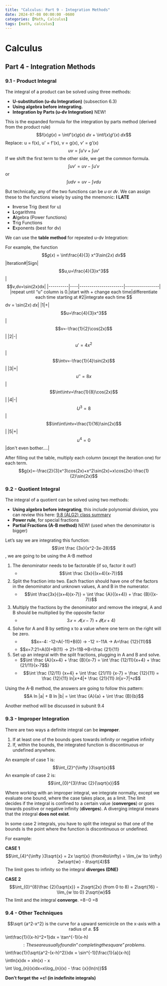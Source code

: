 ```yaml
---
title: "Calculus: Part 9 - Integration Methods"
date: 2024-07-08 00:00:00 -0600
categories: [Math, Calculus]
tags: [math, calculus]
---
```

<script type="text/javascript" id="MathJax-script" async
  src="https://cdn.jsdelivr.net/npm/mathjax@3/es5/tex-mml-chtml.js">
</script>

# Calculus
## Part 4 -  Integration Methods

### 9.1 - Product Integral

The integral of a product can be solved using three methods:
- **U-substitution (u-du Integration)** (subsection 6.3)
- **Using algebra before integrating.**
- **Integration by Parts (u-dv Integration)** NEW!

This is the expanded formula for the integration by parts method (derived from the product rule)
$$𝑓(𝑥)𝑔(𝑥) = \int𝑓'(𝑥)𝑔(𝑥) 𝑑𝑥 + \int𝑓(𝑥)𝑔'(𝑥) 𝑑𝑥$$
Replace: u = f(x), u’ = f’(x), v = g(x), v’ = g’(x)
$$uv = \int u'v + \int uv'$$
If we shift the first term to the other side, we get the common formula.
$$\int uv'=uv−\int u'v$$ or $$\int udv=uv−\int vdu$$

But technically, any of the two functions can be 𝑢 or 𝑑𝑣. We can assign these to the functions wisely by using the mnemonic: **I LATE**
- **I**nverse Trig (best for u)
- **L**ogarithms
- **A**lgebra (Power functions)
- **T**rig Functions
- **E**xponents (best for dv)

We can use the **table method** for repeated u-dv Integration:

For example, the function $$𝑔(𝑥) = \int\frac{4}{3} x^3\sin(2𝑥) 𝑑𝑥$$
|Iteration#|Sign|$$u,u=\frac{4}{3}x^3$$|$$v,dv=\sin(2x)dx|
|----------|----|----------------------|-----------------|
|repeat until “u” column is 0.|start with + change each time|differentiate each time starting at #2|integrate each time $$dv = \sin(2𝑥) 𝑑𝑥|
|1|+|$$u=\frac{4}{3}x^3$$|$$v=-\frac{1}{2}\cos(2x)$$|
|2|-|$$u'=4x^2$$|$$\intv=-\frac{1}{4}\sin(2x)$$|
|3|+|$$u''=8x$$|$$\int\intv=\frac{1}{8}\cos(2x)$$|
|4|-|$$U^3=8$$|$$\int\int\intv=\frac{1}{16}\sin(2x)$$|
|5|+|$$u^4=0$$|don't even bother....|

After filling out the table, multiply each column (except the iteration one) for each term.
$$g(x)=-\frac{2}{3}x^3\cos(2x)+x^2\sin(2x)+x\cos(2x)-\frac{1}{2}\sin(2x)$$

### 9.2 - Quotient Integral
The integral of a quotient can be solved using two methods:
- **Using algebra before integrating**, this include polynomial division, you can review this here: [9.8 (ALG2) class summary](google.com)
- **Power rule**, for special fractions
- **Partial Fractions (A-B method)** NEW! (used when the denominator is bigger)

Let’s say we are integrating this function:
$$\int \frac {3x}{x^2-3x-28}$$, we are going to be using the A-B method

1. The denominator needs to be factorable (if so, factor it out!)
    - $$\int \frac {3x}{(x+4)(x-7)}$$
2. Split the fraction into two. Each fraction should have one of the factors in the denominator and unknown values, A and B in the numerator.
    - $$\int \frac{3x}{(x+4)(x-7)} = \int \frac {A}{(x+4)} + \frac {B}{(x-7)}$$
3. Multiply the fractions by the denominator and remove the integral, A and B should be multiplied by the opposite factor
    - $$3𝑥=𝐴(𝑥−7)+𝐵(𝑥+4)$$
4. Solve for A and B by setting x to a value where one term on the right will be zero.
    - $$x=-4: -12=A(-11)+B(0) -> -12 =-11A -> A=\frac {12}{11}$$
    - $$x=7:21=A(0)+B(11) -> 21=11B->B=\frac {21}{11}
5. Set up an integral with the split fractions, plugging in A and B and solve.
    - $$\int \frac {A}{x+4} + \frac {B}{x-7} = \int \frac {12/11}{x+4} + \frac {21/11}{x-7$$}
    - $$\int \frac {12/11} {x+4} + \int \frac {21/11} {x-7} = \frac {12}{11} = \frac {12}{11} ln|𝑥+4|+ \frac {21}{11} 𝑙𝑛|𝑥−7|+𝑐$$

Using the A-B method, the answers are going to follow this pattern:
$$A ln |a| + B ln |b| = \int \frac {A}{a} + \int \frac {B}{b}$$

Another method will be discussed in subunit 9.4

### 9.3 - Improper Integration
There are two ways a definite integral can be **improper**.

1. If at least one of the bounds goes towards infinity or negative infinity
2. If, within the bounds, the integrated function is discontinuous or undefined anywhere.

An example of case 1 is: $$\int_{2}^{\infty }3\sqrt{x}$$
An example of case 2 is: $$\int_{0}^{3}\frac {2}{\sqrt{x}}$$

Where working with an improper integral, we integrate normally, except we evaluate one bound, where the case takes place, as a limit. The limit decides if the integral is confined to a certain value (**converges**) or goes towards positive or negative infinity (**diverges**). A diverging integral means that the integral **does not exist**.

In some case 2 integrals, you have to split the integral so that one of the bounds is the point where the function is discontinuous or undefined.

For example:

**CASE 1**
$$\int_{4}^{\infty }3\sqrt{x} = 2𝑥 \sqrt{x} (from4to\infty) = \lim_{w \to \infty} 2w\sqrt{w} - 8\sqrt{4}$$
The limit goes to infinity so the integral **diverges (DNE)**

**CASE 2**
$$\int_{0}^{8}\frac {2}{\sqrt{x}} = 2\sqrt{2x} (from 0 to 8) = 2\sqrt{16} - \lim_{w \to 0} 2\sqrt{w}$$
The limit and the integral **converge**. =8−0 =8

### 9.4 - Other Techniques
$$\sqrt {a^2-x^2} is the curve for a upward semicircle on the x-axis with a radius of 𝑎.
$$\int\frac{1}{(x-h)^2+1}dx = \tan^{-1}(x-h)$$: These are usually found in “completing the square” problems.
$$\int\frac{1}{\sqrt{a^2-(x-h)^2}}dx = \sin^{-1}[\frac{1}{a}(x-h)]$$
$$\intln(x)dx = xln(x) - x$$
$$\int \log_{n}(x)dx=x\log_{n}(x) - \frac {x}{ln(n)}$$

**Don’t forget the +c! (in indefinite integrals)**